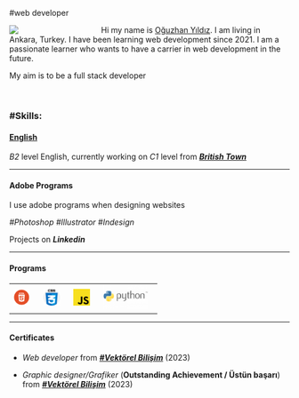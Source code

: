 #web developer

<img src="https://avatars.githubusercontent.com/u/58153760?v=4" style="float:left;margin-right:15px" width="150"/>
<p>Hi my name is <i></i><a href="htttps://www.yildizoguz.com.tr">Oğuzhan Yıldız</a></i>. I am living in Ankara, Turkey. I have been learning web development since 2021.
I am a passionate learner who wants to have a carrier in web development in the future.<p>
<p>My aim is to be a full stack developer</p>
<br>
<h3>#Skills:</h3> 
<h4><u>English</u></h4>
<p><em>B2</em> level English, currently working on <i>C1</i> level from <b><i><a href="https://britishtown.com.tr/">British Town</a></i></b></p>
<hr>
<h4>Adobe Programs</h4>
<p>I use adobe programs when designing websites</p>
<p><i>#Photoshop #Illustrator #Indesign</i></p>
<p>Projects on <a><b><i>Linkedin</i></b></a></p>
<hr>
<h4>Programs</h4>
<table>
    <tr>
        <td><img src="./icons/Html_logo.png" width="30" style="margin-right:10px" title="HTML"/></td>
        <td><img src="./icons/css.png" width="30" style="margin-right:10px" title="CSS"/></td>
        <td><img src="./icons/javascript-js.svg" width="30" style="margin-right:10px" title="Javascript"/></td>
        <td><img src="./icons/Python-Logo-700x394.png" width="80" style="margin-right:10px" title="Python"></td>
    </tr>
</table>
<hr>
<h4>Certificates</h4>
<ul>
    <li><p><i>Web developer</i> from <b><i><a href="https://www.vektorelbilisim.com/">#Vektörel Bilişim</a></b></i> (2023)</p></li>
    <li><p><i>Graphic designer/Grafiker</i> (<strong>Outstanding Achievement / Üstün başarı</strong>) from <b><i><a href="https://www.vektorelbilisim.com/">#Vektörel Bilişim</a></b></i> (2023)</p></li>
</ul>
